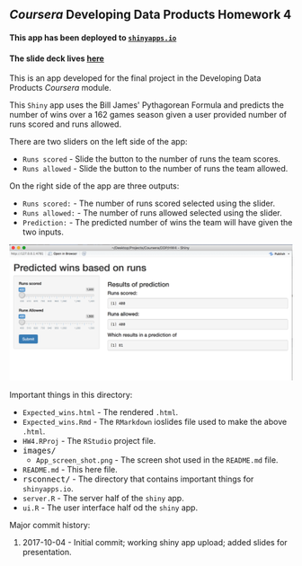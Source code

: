 ## *Coursera* Developing Data Products Homework 4

#### This app has been deployed to [`shinyapps.io`](https://butterflyology.shinyapps.io/pythagorean_expectation/)

#### The slide deck lives [here](https://butterflyology.github.io/DDP_HW4/Expected_wins.html)

This is an app developed for the final project in the Developing Data Products *Coursera* module.

This `Shiny` app uses the Bill James' Pythagorean Formula and predicts the number of wins over a 162 games season given a user provided number of runs scored and runs allowed.

There are two sliders on the left side of the app:

- `Runs scored` - Slide the button to the number of runs the team scores.
- `Runs allowed` - Slide the button to the number of runs the team allowed.

On the right side of the app are three outputs:

- `Runs scored:` - The number of runs scored selected using the slider.
- `Runs allowed:` - The number of runs allowed selected using the slider.
- `Prediction:` - The predicted number of wins the team will have given the two inputs.

![](images/App_screen_shot.png)


Important things in this directory:

- `Expected_wins.html` - The rendered `.html`.
- `Expected_wins.Rmd` - The `RMarkdown` ioslides file used to make the above `.html`.
- `HW4.RProj` - The `RStudio` project file.
- <kbd>images/</kbd>
  - `App_screen_shot.png` - The screen shot used in the `README.md` file.
- `README.md` - This here file.
- <kbd>rsconnect/</kbd> - The directory that contains important things for `shinyapps.io`.
- `server.R` - The server half of the `shiny` app.
- `ui.R` - The user interface half od the `shiny` app.

Major commit history:

1. 2017-10-04 - Initial commit; working shiny app upload; added slides for presentation.
